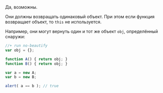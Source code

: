 Да, возможны.

Они должны возвращать одинаковый объект. При этом если функция возвращает объект, то `this` не используется.

Например, они могут вернуть один и тот же объект `obj`, определённый снаружи:

```js
//+ run no-beautify
var obj = {};

function A() { return obj; }
function B() { return obj; }

var a = new A;
var b = new B;

alert( a == b ); // true
```

